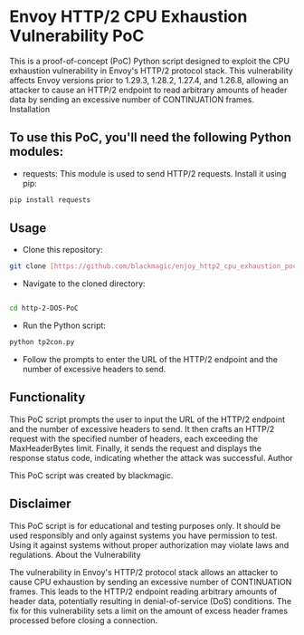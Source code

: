 # Envoy HTTP/2 CPU Exhaustion Vulnerability PoC

This is a proof-of-concept (PoC) Python script designed to exploit the CPU exhaustion vulnerability in Envoy's HTTP/2 protocol stack. This vulnerability affects Envoy versions prior to 1.29.3, 1.28.2, 1.27.4, and 1.26.8, allowing an attacker to cause an HTTP/2 endpoint to read arbitrary amounts of header data by sending an excessive number of CONTINUATION frames.
Installation

## To use this PoC, you'll need the following Python modules:
- requests: This module is used to send HTTP/2 requests. Install it using pip:
```bash
pip install requests
```

##  Usage

- Clone this repository:

```bash
git clone [https://github.com/blackmagic/enjoy_http2_cpu_exhaustion_poc.git](https://github.com/blackmagic2023/http-2-DOS-PoC.git)
```
- Navigate to the cloned directory:

```bash

cd http-2-DOS-PoC
```
- Run the Python script:

```bash
python tp2con.py
```
-  Follow the prompts to enter the URL of the HTTP/2 endpoint and the number of excessive headers to send.

## Functionality

This PoC script prompts the user to input the URL of the HTTP/2 endpoint and the number of excessive headers to send. It then crafts an HTTP/2 request with the specified number of headers, each exceeding the MaxHeaderBytes limit. Finally, it sends the request and displays the response status code, indicating whether the attack was successful.
Author

This PoC script was created by blackmagic.

## Disclaimer

This PoC script is for educational and testing purposes only. It should be used responsibly and only against systems you have permission to test. Using it against systems without proper authorization may violate laws and regulations.
About the Vulnerability

The vulnerability in Envoy's HTTP/2 protocol stack allows an attacker to cause CPU exhaustion by sending an excessive number of CONTINUATION frames. This leads to the HTTP/2 endpoint reading arbitrary amounts of header data, potentially resulting in denial-of-service (DoS) conditions. The fix for this vulnerability sets a limit on the amount of excess header frames processed before closing a connection.
